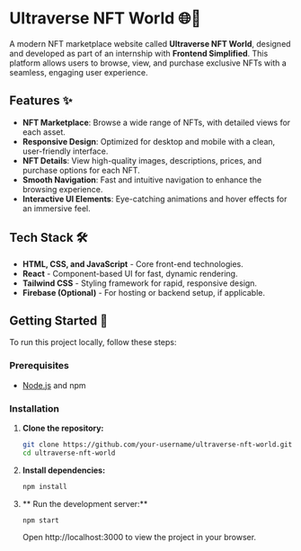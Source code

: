# Ultraverse NFT World 🌐💎

A modern NFT marketplace website called **Ultraverse NFT World**, designed and developed as part of an internship with **Frontend Simplified**. This platform allows users to browse, view, and purchase exclusive NFTs with a seamless, engaging user experience.

## Features ✨

- **NFT Marketplace**: Browse a wide range of NFTs, with detailed views for each asset.
- **Responsive Design**: Optimized for desktop and mobile with a clean, user-friendly interface.
- **NFT Details**: View high-quality images, descriptions, prices, and purchase options for each NFT.
- **Smooth Navigation**: Fast and intuitive navigation to enhance the browsing experience.
- **Interactive UI Elements**: Eye-catching animations and hover effects for an immersive feel.

## Tech Stack 🛠️

- **HTML, CSS, and JavaScript** - Core front-end technologies.
- **React** - Component-based UI for fast, dynamic rendering.
- **Tailwind CSS** - Styling framework for rapid, responsive design.
- **Firebase (Optional)** - For hosting or backend setup, if applicable.

## Getting Started 🚀

To run this project locally, follow these steps:

### Prerequisites

- [Node.js](https://nodejs.org/) and npm

### Installation

1. **Clone the repository:**
   ```bash
   git clone https://github.com/your-username/ultraverse-nft-world.git
   cd ultraverse-nft-world
2. **Install dependencies:**
   ```bash
   npm install
3. ** Run the development server:**
   ```bash
   npm start
   ```
   Open http://localhost:3000 to view the project in your browser.
